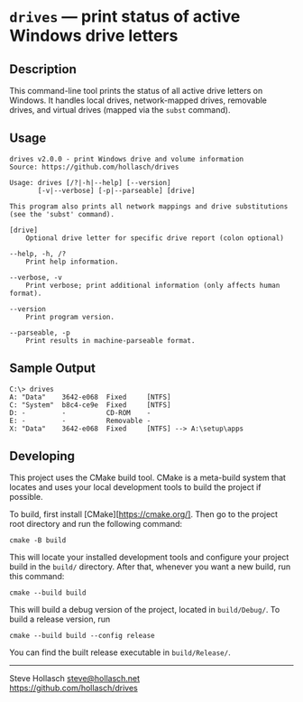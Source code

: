 `drives` — print status of active Windows drive letters
====================================================================================================

Description
------------
This command-line tool prints the status of all active drive letters on Windows. It handles local
drives, network-mapped drives, removable drives, and virtual drives (mapped via the `subst`
command).


Usage
------
    drives v2.0.0 - print Windows drive and volume information
    Source: https://github.com/hollasch/drives

    Usage: drives [/?|-h|--help] [--version]
           [-v|--verbose] [-p|--parseable] [drive]

    This program also prints all network mappings and drive substitutions
    (see the 'subst' command).

    [drive]
        Optional drive letter for specific drive report (colon optional)

    --help, -h, /?
        Print help information.

    --verbose, -v
        Print verbose; print additional information (only affects human format).

    --version
        Print program version.

    --parseable, -p
        Print results in machine-parseable format.


Sample Output
--------------
    C:\> drives
    A: "Data"    3642-e068  Fixed     [NTFS]
    C: "System"  b8c4-ce9e  Fixed     [NTFS]
    D: -         -          CD-ROM    -
    E: -         -          Removable -
    X: "Data"    3642-e068  Fixed     [NTFS] --> A:\setup\apps


Developing
-----------
This project uses the CMake build tool. CMake is a meta-build system that locates and uses your
local development tools to build the project if possible.

To build, first install [CMake][https://cmake.org/]. Then go to the project root directory and run
the following command:

    cmake -B build

This will locate your installed development tools and configure your project build in the `build/`
directory. After that, whenever you want a new build, run this command:

    cmake --build build

This will build a debug version of the project, located in `build/Debug/`. To build a release
version, run

    cmake --build build --config release

You can find the built release executable in `build/Release/`.


--------------------------------------------------------------------------------
Steve Hollasch <steve@hollasch.net><br>
https://github.com/hollasch/drives
